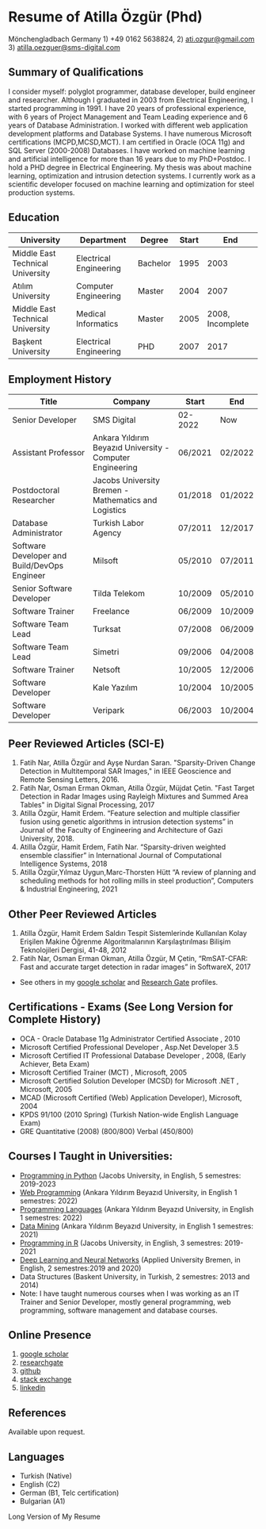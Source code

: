 # Resume of Atilla Özgür (Phd)

Mönchengladbach Germany 1) +49 0162 5638824, 2) ati.ozgur@gmail.com  3) atilla.oezguer@sms-digital.com

## Summary of Qualifications

I consider myself: polyglot programmer, database developer,  build engineer and researcher. Although I graduated in 2003 from Electrical Engineering, I started programming in 1991. 
I have 20  years of professional experience, with 6 years of Project Management and Team Leading experience and 6 years of Database Administration. I worked with different web application development platforms and Database Systems. 
I have numerous Microsoft certifications (MCPD,MCSD,MCT). 
I am certified in Oracle (OCA 11g) and SQL Server (2000-2008) Databases. I have worked on machine learning and artificial intelligence for more than 16 years due to my PhD+Postdoc. 
I hold a PHD degree in Electrical Engineering. 
My thesis was about machine learning, optimization and intrusion detection systems. 
I currently work as a scientific developer focused on machine learning and optimization for steel production systems.

## Education


| University                       | Department             | Degree   | Start | End  |
|----------------------------------|------------------------|----------|-------|------|
| Middle East Technical University | Electrical Engineering | Bachelor | 1995  | 2003 |
| Atılım University                | Computer Engineering   | Master   | 2004  | 2007 |
| Middle East Technical University | Medical Informatics    | Master   | 2005  | 2008, Incomplete |
| Başkent University               | Electrical Engineering | PHD      | 2007  | 2017 |


## Employment History

| Title             | Company     | Start   | End |
|-------------------|-------------|---------|-----|
| Senior Developer  | SMS Digital | 02-2022 | Now |
| Assistant Professor | Ankara Yıldırım Beyazıd University - Computer Engineering | 06/2021| 02/2022 |
| Postdoctoral Researcher  | Jacobs University Bremen - Mathematics and Logistics| 01/2018 | 01/2022 |
| Database Administrator  | Turkish Labor Agency | 07/2011 | 12/2017 |
| Software Developer and Build/DevOps Engineer  | Milsoft | 05/2010 | 07/2011 |
| Senior Software Developer  | Tilda Telekom | 10/2009 | 05/2010 |
| Software Trainer  | Freelance | 06/2009 | 10/2009 |
| Software Team Lead  | Turksat | 07/2008 | 06/2009 |
| Software Team Lead  | Simetri | 09/2006 | 04/2008 |
| Software Trainer  | Netsoft | 10/2005 | 12/2006 |
| Software Developer  | Kale Yazılım | 10/2004 | 10/2005 |
| Software Developer  | Veripark | 06/2003 | 10/2004 |



## Peer Reviewed Articles (SCI-E)

1. Fatih Nar, Atilla Özgür and Ayşe Nurdan Saran. "Sparsity-Driven Change Detection in Multitemporal SAR Images," in IEEE Geoscience and Remote Sensing Letters,  2016.
2. Fatih Nar, Osman Erman Okman, Atilla Özgür, Müjdat Çetin.  "Fast Target Detection in Radar Images using Rayleigh Mixtures and Summed Area Tables" in Digital Signal Processing, 2017
3. Atilla Özgür, Hamit Erdem. “Feature selection and multiple classifier fusion using genetic algorithms in intrusion detection systems” in Journal of the Faculty of Engineering and Architecture of Gazi University,  2018.
4. Atilla Özgür, Hamit Erdem, Fatih Nar.  “Sparsity-driven weighted ensemble classifier” in International Journal of Computational Intelligence Systems, 2018
5. Atilla Özgür,Yılmaz Uygun,Marc-Thorsten Hütt “A review of planning and scheduling methods for hot rolling mills in steel production”, Computers & Industrial Engineering, 2021

## Other Peer Reviewed Articles

1. Atilla Özgür, Hamit Erdem  Saldırı Tespit Sistemlerinde Kullanılan Kolay Erişilen Makine Öğrenme Algoritmalarının Karşılaştırılması Bilişim Teknolojileri Dergisi, 41-48, 2012
2. Fatih Nar, Osman Erman Okman, Atilla Özgür, M Çetin, “RmSAT-CFAR: Fast and accurate target detection in radar images” in SoftwareX, 2017

- See others in my [google scholar](https://scholar.google.com.tr/citations?user=Q9ll-kcAAAAJ&hl=en) and [Research Gate](https://www.researchgate.net/profile/Atilla_Oezguer) profiles.

## Certifications - Exams (See Long Version for Complete History)

* OCA - Oracle Database 11g Administrator Certified Associate , 2010
* Microsoft Certified Professional  Developer  , Asp.Net Developer 3.5
* Microsoft Certified IT Professional  Database Developer , 2008, (Early Achiever, Beta Exam)
* Microsoft Certified Trainer (MCT) , Microsoft, 2005
* Microsoft Certified Solution Developer (MCSD) for Microsoft .NET , Microsoft, 2005
* MCAD (Microsoft Certified (Web) Application Developer), Microsoft, 2004
* KPDS 91/100 (2010 Spring) (Turkish Nation-wide English Language Exam)
* GRE Quantitative (2008) (800/800) Verbal (450/800)

## Courses I Taught in Universities:

* [Programming in Python](https://github.com/ati-ozgur/course-python) (Jacobs University, in English, 5 semestres: 2019-2023
* [Web Programming](https://github.com/ati-ozgur/course-web-programming) (Ankara Yıldırım Beyazıd University, in English 1 semestres: 2022)
* [Programming Languages](https://github.com/ati-ozgur/course-programming-languages) (Ankara Yıldırım Beyazıd University, in English 1 semestres: 2022)
* [Data Mining](https://github.com/ati-ozgur/course-data-mining) (Ankara Yıldırım Beyazıd University, in English 1 semestres: 2021)
* [Programming in R](https://github.com/ati-ozgur/course-r-programming) (Jacobs University, in English, 3 semestres: 2019-2021
* [Deep Learning and Neural Networks](https://github.com/ati-ozgur/course-nn-deep-learning) (Applied University Bremen, in English, 2 semestres:2019 and 2020)
* Data Structures (Baskent University, in Turkish, 2 semestres: 2013 and 2014)
* Note: I have taught numerous courses when I was working as an IT Trainer and Senior Developer, mostly general programming, web programming, software management and database courses. 

## Online Presence
1. [google scholar](https://scholar.google.com.tr/citations?user=Q9ll-kcAAAAJ&hl=en)
2. [researchgate](https://www.researchgate.net/profile/Atilla_Oezguer)
3. [github](https://github.com/ati-ozgur)
4. [stack exchange](http://stackexchange.com/users/18290/atilla-ozgur?tab=reputation)
5. [linkedin](http://www.linkedin.com/in/atiozgur)

## References
Available upon request.

## Languages

- Turkish (Native)
- English (C2)
- German (B1, Telc certification)
- Bulgarian (A1)

Long Version of My Resume